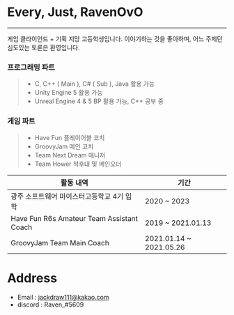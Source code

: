 # Every, Just, RavenOvO

<hr>

게임 클라이언드 + 기획 지망 고등학생입니다.
이야기하는 것을 좋아하며, 어느 주제던 심도있는 토론은 환영입니다.

### 프로그래밍 파트
> - C, C++ ( Main ), C# ( Sub ), Java 활용 가능
> - Unity Engine 5 활용 가능
> - Unreal Engine 4 & 5 BP 활용 가능, C++ 공부 중

### 게임 파트
>- Have Fun 플레이어블 코치
>- GroovyJam 메인 코치
>- Team Next Dream 매니저
>- Team Hower 척후대 및 메인오더

| 활동 내역 | 기간 |
| ------ | ------ |
| 광주 소프트웨어 마이스터고등학교 4기 입학 | 2020 ~ 2023 |
| Have Fun R6s Amateur Team Assistant Coach | 2019 ~ 2021.01.13 |
| GroovyJam Team Main Coach | 2021.01.14 ~ 2021.05.26 |

# Address
- Email : jackdraw111@kakao.com
- discord : Raven_#5609
